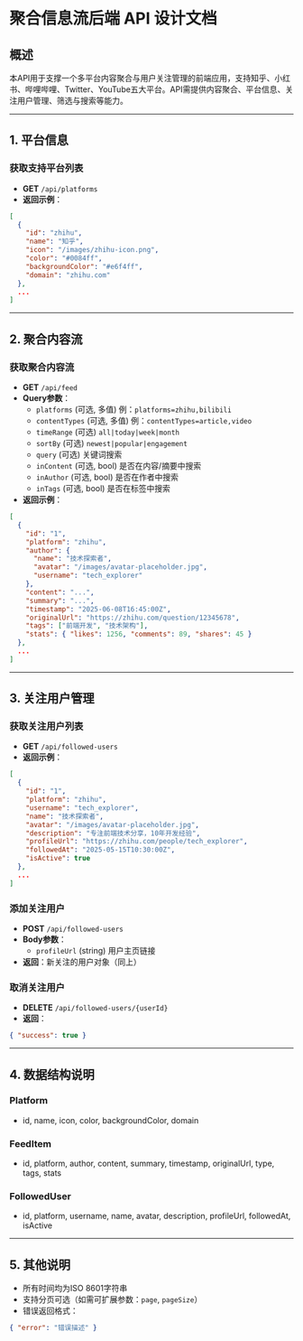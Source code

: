# 聚合信息流后端 API 设计文档

## 概述
本API用于支撑一个多平台内容聚合与用户关注管理的前端应用，支持知乎、小红书、哔哩哔哩、Twitter、YouTube五大平台。API需提供内容聚合、平台信息、关注用户管理、筛选与搜索等能力。

---

## 1. 平台信息
### 获取支持平台列表
- **GET** `/api/platforms`
- **返回示例**：
```json
[
  {
    "id": "zhihu",
    "name": "知乎",
    "icon": "/images/zhihu-icon.png",
    "color": "#0084ff",
    "backgroundColor": "#e6f4ff",
    "domain": "zhihu.com"
  },
  ...
]
```

---

## 2. 聚合内容流
### 获取聚合内容流
- **GET** `/api/feed`
- **Query参数**：
  - `platforms` (可选, 多值) 例：`platforms=zhihu,bilibili`
  - `contentTypes` (可选, 多值) 例：`contentTypes=article,video`
  - `timeRange` (可选) `all|today|week|month`
  - `sortBy` (可选) `newest|popular|engagement`
  - `query` (可选) 关键词搜索
  - `inContent` (可选, bool) 是否在内容/摘要中搜索
  - `inAuthor` (可选, bool) 是否在作者中搜索
  - `inTags` (可选, bool) 是否在标签中搜索
- **返回示例**：
```json
[
  {
    "id": "1",
    "platform": "zhihu",
    "author": {
      "name": "技术探索者",
      "avatar": "/images/avatar-placeholder.jpg",
      "username": "tech_explorer"
    },
    "content": "...",
    "summary": "...",
    "timestamp": "2025-06-08T16:45:00Z",
    "originalUrl": "https://zhihu.com/question/12345678",
    "tags": ["前端开发", "技术架构"],
    "stats": { "likes": 1256, "comments": 89, "shares": 45 }
  },
  ...
]
```

---

## 3. 关注用户管理
### 获取关注用户列表
- **GET** `/api/followed-users`
- **返回示例**：
```json
[
  {
    "id": "1",
    "platform": "zhihu",
    "username": "tech_explorer",
    "name": "技术探索者",
    "avatar": "/images/avatar-placeholder.jpg",
    "description": "专注前端技术分享，10年开发经验",
    "profileUrl": "https://zhihu.com/people/tech_explorer",
    "followedAt": "2025-05-15T10:30:00Z",
    "isActive": true
  },
  ...
]
```

### 添加关注用户
- **POST** `/api/followed-users`
- **Body参数**：
  - `profileUrl` (string) 用户主页链接
- **返回**：新关注的用户对象（同上）

### 取消关注用户
- **DELETE** `/api/followed-users/{userId}`
- **返回**：
```json
{ "success": true }
```

---

## 4. 数据结构说明
### Platform
- id, name, icon, color, backgroundColor, domain
### FeedItem
- id, platform, author, content, summary, timestamp, originalUrl, type, tags, stats
### FollowedUser
- id, platform, username, name, avatar, description, profileUrl, followedAt, isActive

---

## 5. 其他说明
- 所有时间均为ISO 8601字符串
- 支持分页可选（如需可扩展参数：`page`, `pageSize`）
- 错误返回格式：
```json
{ "error": "错误描述" }
``` 